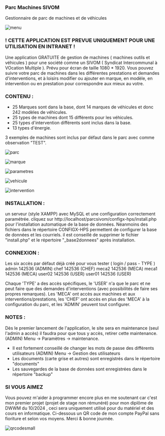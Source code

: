 
### **Parc Machines SIVOM**
Gestionnaire de parc de machines et de véhicules

![menu](https://github.com/user-attachments/assets/415e611a-68ef-47c1-a6c0-65d2c11c3ddc)
### **! CETTE APPLICATION EST PREVUE UNIQUEMENT POUR UNE UTILISATION EN INTRANET !**

Une application GRATUITE de gestion de machines ( machines outils et véhicules ) pour une société comme un SIVOM ( Syndicat Intercommunal à VOcation Multiple ). Prévu pour écran de taille 1080 * 1920. Vous pouvez suivre votre parc de machines dans les différentes prestations et demandes d'interventions, et à loisirs modifier ou ajouter en marque, en modèle, en intervention ou en prestation pour correspondre aux mieux au votre.

### **CONTENU :** 
 -  25 Marques sont dans la base, dont 14 marques de véhicules et donc 242 modèles de véhicules.
 -  25 types de machines dont 15 différents pour les véhicules.
 -  25 types d'intervention différents sont inclus dans la base.
 -  13 types d'énergie.
  
 3 exemples de machines sont inclus par défaut dans le parc avec comme observation "TEST".

![parc](https://github.com/user-attachments/assets/b2de4276-cc61-495b-b3a4-67e82b33860e)
 
![marque](https://github.com/user-attachments/assets/aa6762fd-7b68-4ba8-96ea-3922c1c48298)
 
![parametres](https://github.com/user-attachments/assets/e9c1937e-9817-4276-99d4-1c9abf4700ef)

![vehicule](https://github.com/user-attachments/assets/4eb6f648-82cc-463b-9d34-00e7bdc49e1a)

![intervention](https://github.com/user-attachments/assets/d515e650-85c6-467b-95e4-8008755598e3)

### **INSTALLATION :**
un serveur (style XAMPP) avec MySQL et une configuration correctement paramétrée. cliquez sur
http://localhost/parcsivom/configx-hps/install.php
pour l'installation automatique de la base de données. Néanmoins des fichiers dans le répertoire CONFIGX-HPS permettent de configurer la base de données et les courriels.  il est conseillé de supprimer le fichier "install.php" et le répertoire "_base2donnees" après installation.

### **CONNEXION :** 
Les six accès par défaut déjà créé pour vous tester ( login / pass   -  TYPE )
 admin		142536  (ADMIN)
 chef		142536  (CHEF)
 meca2		142536  (MECA)
 meca1		142536  (MECA)
 user02		142536  (USER)
 user01		142536  (USER)

Chaque 'TYPE' a des accès spécifiques, le 'USER' n'a que le parc et ne peut faire que des demandes d'interventions (avec possibilités de faire ses propres remarques). Les 'MECA' ont accès aux machines et aux interventions/prestations, les 'CHEF' ont accès en plus des 'MECA' à la configuration du parc, et les 'ADMIN' peuvent tout configurer. 


### **NOTES :**
Dès le premier lancement de l'application, le site sera en maintenance (seul l'admin a accès) il faudra pour que tous y accès, retirer cette maintenance. (ADMIN) Menu -> Paramètres -> maintenance.
  
 - Il est fortement conseillé de changer les mots de passe des différents utilisateurs  (ADMIN) Menu -> Gestion des utilisateurs 
 - Les documents (carte grise et autres) sont enregistrés dans le répertoire "documents"
 - Les sauvegardes de la base de données sont enregistrées dans le répertoire "backup"
 
 

###  **SI VOUS AIMEZ**
Vous pouvez m'aider à programmer encore plus en me soutenant car c'est mon premier projet (projet de stage non rémunéré) pour mon diplôme de DWWM du 10/2024 ,  ceci sera uniquement utilisé pour du matériel et des cours en informatique. Ci-dessous un QR code de mon compte PayPal sans fioriture et selon vos moyens.
Merci & bonne journée.

![qrcodesmall](https://github.com/user-attachments/assets/b0ae721d-e988-445b-8a09-c0dda6657453)

 







